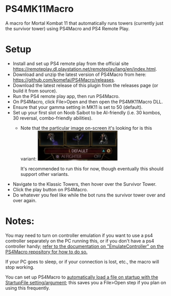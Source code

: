 # PS4MK11Macro
A macro for Mortal Kombat 11 that automatically runs towers (currently just the survivor tower) using PS4Macro and PS4 Remote Play.

# Setup
* Install and set up PS4 remote play from the official site https://remoteplay.dl.playstation.net/remoteplay/lang/en/index.html.
* Download and unzip the latest version of PS4Macro from here: https://github.com/komefai/PS4Macro/releases.
* Download the latest release of this plugin from the releases page (or build it from source).
* Run the PS4 remote play app, then run PS4Macro.
* On PS4Macro, click File>Open and then open the PS4MK11Macro DLL.
* Ensure that your gamma setting in MK11 is set to 50 (default).
* Set up your first slot on Noob Saibot to be AI-friendly (i.e. 30 kombos, 30 reversal, combo-friendly abilities).
  * Note that the particular image on-screen it's looking for is this variant:
    ![Screenshot](Screenshots/NoobVariantScreenshot.png)
    
    It's recommended to run this for now, though eventually this should support other variants.
* Navigate to the Klassic Towers, then hover over the Survivor Tower.
* Click the play button on PS4Macro.
* Do whatever you feel like while the bot runs the survivor tower over and over again.

# Notes:
You may need to turn on controller emulation if you want to use a ps4 controller separately on the PC running this, or if you don't have a ps4 controller handy; [refer to the documentation on "EmulateController" on the PS4Macro repository for how to do so.](https://github.com/komefai/PS4Macro#settings)

If your PC goes to sleep, or if your connection is lost, etc., the macro will stop working.

You can set up PS4Macro to [automatically load a file on startup with the StartupFile setting/argument](https://github.com/komefai/PS4Macro#settings); this saves you a File>Open step if you plan on using this frequently.
